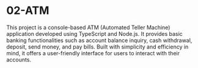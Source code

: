# 02-ATM
This project is a console-based ATM (Automated Teller Machine) application developed using TypeScript and Node.js.
It provides basic banking functionalities such as account balance inquiry, cash withdrawal, deposit, send money, and pay bills. Built with simplicity and efficiency in mind, it offers a user-friendly interface for users to interact with their accounts.
